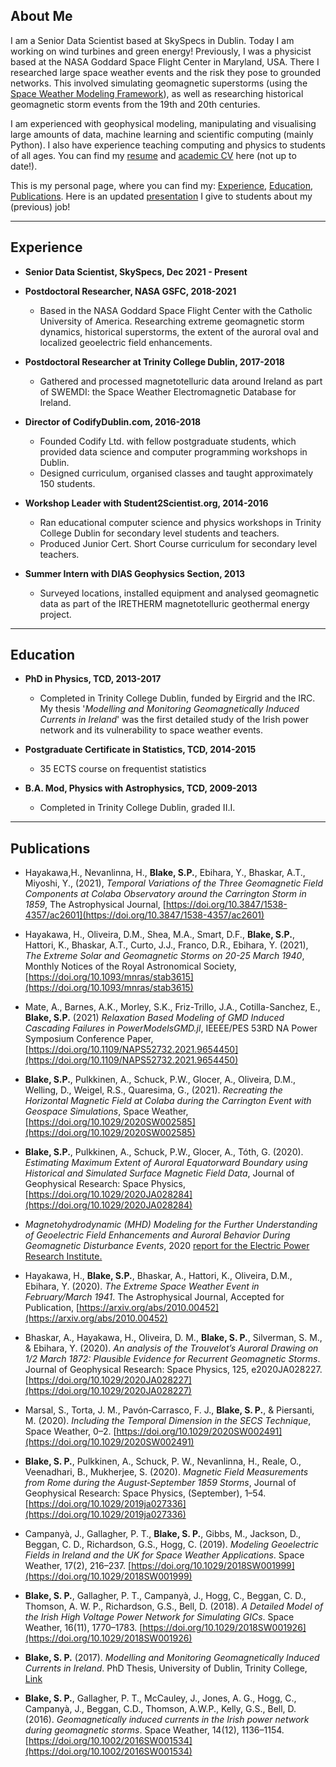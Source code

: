 ## About Me
I am a Senior Data Scientist based at SkySpecs in Dublin. Today I am working on wind turbines and green energy! Previously, I was a physicist based at the NASA Goddard Space Flight Center in Maryland, USA. There I researched large space weather events and the risk they pose to grounded networks. This involved simulating geomagnetic superstorms (using the [Space Weather Modeling Framework](https://agupubs.onlinelibrary.wiley.com/doi/full/10.1029/2005JA011126)), as well as researching historical geomagnetic storm events from the 19th and 20th centuries.  

I am experienced with geophysical modeling, manipulating and visualising large amounts of data, machine learning and scientific computing (mainly Python). I also have experience teaching computing and physics to students of all ages. You can find my [resume](https://terminusest.github.io/assets/Sean_Blake_resume.pdf) and [academic CV](https://TerminusEst.github.io/assets/SEAN_BLAKE_ACADEMIC_CV.pdf) here (not up to date!).

This is my personal page, where you can find my: [Experience](#experience), [Education](#education), [Publications](#publications). Here is an updated [presentation](https://docs.google.com/presentation/d/10lbZhxmjrpPgh9HlyFuT8ApaAkT0JRU7X3iwGNXs6M4/edit?usp=sharing) I give to students about my (previous) job!

<!--- [presentation](https://TerminusEst.github.io/assets/Pres_for_Primary_Students.pdf) I give to students about my (previous) job!--->

___
## Experience
+ **Senior Data Scientist, SkySpecs, Dec 2021 - Present**

+ **Postdoctoral Researcher, NASA GSFC, 2018-2021**

  - Based in the NASA Goddard Space Flight Center with the Catholic University of America. Researching extreme geomagnetic storm dynamics, historical superstorms, the extent of the auroral oval and localized geoelectric field enhancements.  

+ **Postdoctoral Researcher at Trinity College Dublin, 2017-2018**
   - Gathered and processed magnetotelluric data around Ireland as part of SWEMDI: the Space Weather Electromagnetic Database for Ireland.

+ **Director of CodifyDublin.com, 2016-2018** 
   - Founded Codify Ltd. with fellow postgraduate students, which provided data science and computer programming workshops in Dublin.
   - Designed curriculum, organised classes and taught approximately 150 students.

+ **Workshop Leader with Student2Scientist.org, 2014-2016**
   - Ran educational computer science and physics workshops in Trinity College Dublin for secondary level students and teachers.
   - Produced Junior Cert. Short Course curriculum for secondary level teachers.

+ **Summer Intern with DIAS Geophysics Section, 2013**
   - Surveyed locations, installed equipment and analysed geomagnetic data as part of the IRETHERM magnetotelluric geothermal energy project.

___
## Education

+ **PhD in Physics, TCD, 2013-2017**

  - Completed in Trinity College Dublin, funded by Eirgrid and the IRC. My thesis '*Modelling and Monitoring Geomagnetically Induced Currents in Ireland*' was the first detailed study of the Irish power network and its vulnerability to space weather events.

+ **Postgraduate Certificate in Statistics, TCD, 2014-2015**

  - 35 ECTS course on frequentist statistics

+ **B.A. Mod, Physics with Astrophysics, TCD, 2009-2013**

  - Completed in Trinity College Dublin, graded II.I. 

___
## Publications
+ Hayakawa,H., Nevanlinna, H., **Blake, S.P.**, Ebihara, Y., Bhaskar, A.T., Miyoshi, Y., (2021), *Temporal Variations of the Three Geomagnetic Field Components at Colaba Observatory around the Carrington Storm in 1859*, The Astrophysical Journal, [https://doi.org/10.3847/1538-4357/ac2601](https://doi.org/10.3847/1538-4357/ac2601)

+ Hayakawa, H., Oliveira, D.M., Shea, M.A., Smart, D.F., **Blake, S.P.**, Hattori, K., Bhaskar, A.T., Curto, J.J., Franco, D.R., Ebihara, Y. (2021), *The Extreme Solar and Geomagnetic Storms on 20-25 March 1940*, Monthly Notices of the Royal Astronomical Society, [https://doi.org/10.1093/mnras/stab3615](https://doi.org/10.1093/mnras/stab3615)

+ Mate, A., Barnes, A.K., Morley, S.K., Friz-Trillo, J.A., Cotilla-Sanchez, E., **Blake, S.P.** (2021) *Relaxation Based Modeling of GMD Induced Cascading Failures in PowerModelsGMD.jl*, IEEEE/PES 53RD NA Power Symposium Conference Paper, [https://doi.org/10.1109/NAPS52732.2021.9654450](https://doi.org/10.1109/NAPS52732.2021.9654450)

+ **Blake, S.P.**, Pulkkinen, A., Schuck, P.W., Glocer, A., Oliveira, D.M., Welling, D., Weigel, R.S., Quaresima, G., (2021). *Recreating the Horizontal Magnetic Field at Colaba during the Carrington Event with Geospace Simulations*, Space Weather, [https://doi.org/10.1029/2020SW002585](https://doi.org/10.1029/2020SW002585)

+ **Blake, S.P.**, Pulkkinen, A., Schuck, P.W., Glocer, A., Tóth, G. (2020). *Estimating Maximum Extent of Auroral Equatorward Boundary using Historical and Simulated Surface Magnetic Field Data*, Journal of Geophysical Research: Space Physics, [https://doi.org/10.1029/2020JA028284](https://doi.org/10.1029/2020JA028284) 

+ *Magnetohydrodynamic (MHD) Modeling for the Further Understanding of Geoelectric Field Enhancements and Auroral Behavior During Geomagnetic Disturbance Events*, 2020 [report for the Electric Power Research Institute.](https://www.epri.com/research/products/000000003002017952) 

+ Hayakawa, H., **Blake, S.P.**, Bhaskar, A., Hattori, K., Oliveira, D.M., Ebihara, Y. (2020). *The Extreme Space Weather Event in February/March 1941*. The Astrophysical Journal, Accepted for Publication, [https://arxiv.org/abs/2010.00452](https://arxiv.org/abs/2010.00452)

+ Bhaskar, A., Hayakawa, H., Oliveira, D. M., **Blake, S. P.**, Silverman, S. M., & Ebihara, Y. (2020). *An analysis of the Trouvelot’s Auroral Drawing on 1/2 March 1872: Plausible Evidence for Recurrent Geomagnetic Storms*. Journal of Geophysical Research: Space Physics, 125, e2020JA028227. [https://doi.org/10.1029/2020JA028227](https://doi.org/10.1029/2020JA028227)

+ Marsal, S., Torta, J. M., Pavón‐Carrasco, F. J., **Blake, S. P.**, & Piersanti, M. (2020). *Including the Temporal Dimension in the SECS Technique*, Space Weather, 0–2. [https://doi.org/10.1029/2020SW002491](https://doi.org/10.1029/2020SW002491)

+ **Blake, S. P.**, Pulkkinen, A., Schuck, P. W., Nevanlinna, H., Reale, O., Veenadhari, B., Mukherjee, S. (2020). *Magnetic Field Measurements from Rome during the August‐September 1859 Storms*, Journal of Geophysical Research: Space Physics, (September), 1–54. [https://doi.org/10.1029/2019ja027336](https://doi.org/10.1029/2019ja027336)

+ Campanyà, J., Gallagher, P. T., **Blake, S. P.**, Gibbs, M., Jackson, D., Beggan, C. D., Richardson, G.S., Hogg, C. (2019). *Modeling Geoelectric Fields in Ireland and the UK for Space Weather Applications*. Space Weather, 17(2), 216–237. [https://doi.org/10.1029/2018SW001999](https://doi.org/10.1029/2018SW001999)

+ **Blake, S. P.**, Gallagher, P. T., Campanyà, J., Hogg, C., Beggan, C. D., Thomson, A. W. P., Richardson, G.S., Bell, D. (2018). *A Detailed Model of the Irish High Voltage Power Network for Simulating GICs*. Space Weather, 16(11), 1770–1783. [https://doi.org/10.1029/2018SW001926](https://doi.org/10.1029/2018SW001926)

+ **Blake, S. P.** (2017). *Modelling and Monitoring Geomagnetically Induced Currents in Ireland*. PhD Thesis, University of Dublin, Trinity College, [Link](http://www.tara.tcd.ie/bitstream/handle/2262/82549/SBlake_thesis_final.pdf?sequence=1&isAllowed=y)

+ **Blake, S. P.**, Gallagher, P. T., McCauley, J., Jones, A. G., Hogg, C., Campanyà, J., Beggan, C.D., Thomson, A.W.P., Kelly, G.S., Bell, D. (2016). *Geomagnetically induced currents in the Irish power network during geomagnetic storms*. Space Weather, 14(12), 1136–1154. [https://doi.org/10.1002/2016SW001534](https://doi.org/10.1002/2016SW001534)

